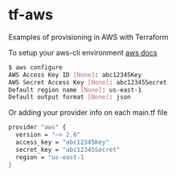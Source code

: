 # tf-aws
Examples of provisioning in AWS with Terraform 

To setup your aws-cli environment [aws docs](https://docs.aws.amazon.com/cli/latest/userguide/cli-chap-configure.html)
```sh
$ aws configure
AWS Access Key ID [None]: abc12345Key
AWS Secret Access Key [None]: abc12345Secret
Default region name [None]: us-east-1
Default output format [None]: json
```

Or adding your provider info on each main.tf file 
```sh
provider "aws" {
  version = "~> 2.6"
  access_key = "abc12345Key"
  secret_key = "abc12345Secret"
  region = "us-east-1
}
```